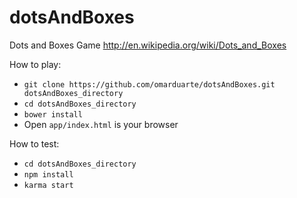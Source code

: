 # dotsAndBoxes
Dots and Boxes Game http://en.wikipedia.org/wiki/Dots_and_Boxes

How to play:
- `git clone https://github.com/omarduarte/dotsAndBoxes.git dotsAndBoxes_directory`
- `cd dotsAndBoxes_directory`
- `bower install`
- Open `app/index.html` is your browser

How to test:
- `cd dotsAndBoxes_directory`
- `npm install`
- `karma start`
